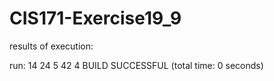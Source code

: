 # CIS171-Exercise19_9

results of execution:

run:
14 24 5 42 4 BUILD SUCCESSFUL (total time: 0 seconds)
